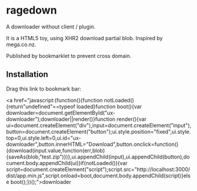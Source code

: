 # ragedown

A downloader without client / plugin.

It is a HTML5 toy, using XHR2 download partial blob. Inspired by mega.co.nz.

Published by bookmarklet to prevent cross domain.

## Installation

Drag this link to bookmark bar:

<a href="javascript:(function(){function notLoaded(){return"undefined"==typeof loaded}function boot(){var downloader=document.getElementById("ux-downloader");downloader||render()}function render(){var ui=document.createElement("div"),input=document.createElement("input"),button=document.createElement("button");ui.style.position="fixed",ui.style.top=0,ui.style.left=0,ui.id="ux-downloader",button.innerHTML="Download",button.onclick=function(){download(input.value,function(err,blob){saveAs(blob,"test.zip")})},ui.appendChild(input),ui.appendChild(button),document.body.appendChild(ui)}if(notLoaded()){var script=document.createElement("script");script.src="http://localhost:3000/dist/app.min.js",script.onload=boot,document.body.appendChild(script)}else boot();})();">downloader</a>
